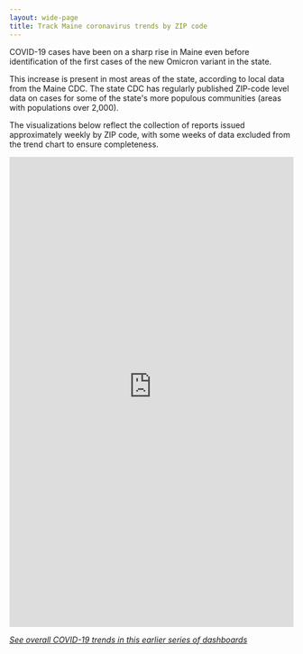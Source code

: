 ```yaml
---
layout: wide-page
title: Track Maine coronavirus trends by ZIP code
---
```

COVID-19 cases have been on a sharp rise in Maine even before identification of the first cases of the new Omicron variant in the state.

This increase is present in most areas of the state, according to local data from the Maine CDC. The state CDC has regularly published ZIP-code level data on cases for some of the state's more populous communities (areas with populations over 2,000).

The visualizations below reflect the collection of reports issued approximately weekly by ZIP code, with some weeks of data excluded from the trend chart to ensure completeness.

<div><iframe style="border: none;" src="https://public.tableausoftware.com/views/covid-19-maine-dashboard/ZipCode?:showVizHome=no&amp;:embed=true" width="100%" height="835px"></iframe></div>

_[See overall COVID-19 trends in this earlier series of dashboards](http://www.darrenfishell.website/track-maine-coronavirus-cases-in-this-map/)_
